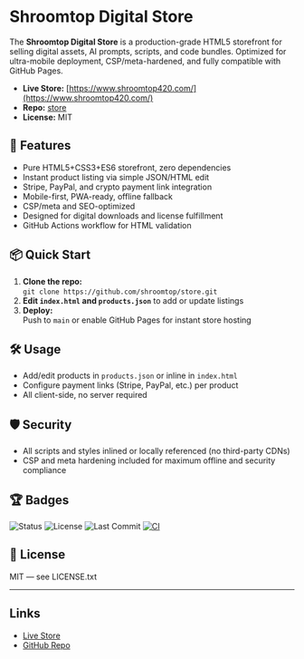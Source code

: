 # Shroomtop Digital Store

The **Shroomtop Digital Store** is a production-grade HTML5 storefront for selling digital assets, AI prompts, scripts, and code bundles. Optimized for ultra-mobile deployment, CSP/meta-hardened, and fully compatible with GitHub Pages.

- **Live Store:** [https://www.shroomtop420.com/](https://www.shroomtop420.com/)
- **Repo:** [store](https://github.com/shroomtop/store)
- **License:** MIT

## 🚀 Features

- Pure HTML5+CSS3+ES6 storefront, zero dependencies
- Instant product listing via simple JSON/HTML edit
- Stripe, PayPal, and crypto payment link integration
- Mobile-first, PWA-ready, offline fallback
- CSP/meta and SEO-optimized
- Designed for digital downloads and license fulfillment
- GitHub Actions workflow for HTML validation

## 📦 Quick Start

1. **Clone the repo:**  
   `git clone https://github.com/shroomtop/store.git`
2. **Edit `index.html` and `products.json`** to add or update listings
3. **Deploy:**  
   Push to `main` or enable GitHub Pages for instant store hosting

## 🛠️ Usage

- Add/edit products in `products.json` or inline in `index.html`
- Configure payment links (Stripe, PayPal, etc.) per product
- All client-side, no server required

## 🛡️ Security

- All scripts and styles inlined or locally referenced (no third-party CDNs)
- CSP and meta hardening included for maximum offline and security compliance

## 🏆 Badges

![Status](https://img.shields.io/badge/status-production-brightgreen)
![License](https://img.shields.io/github/license/shroomtop/store)
![Last Commit](https://img.shields.io/github/last-commit/shroomtop/store)
[![CI](https://img.shields.io/github/actions/workflow/status/shroomtop/store/ci.yml?label=CI)](https://github.com/shroomtop/store/actions)

## 📄 License

MIT — see LICENSE.txt

---

## Links

- [Live Store](https://www.shroomtop420.com/)
- [GitHub Repo](https://github.com/shroomtop/store)

